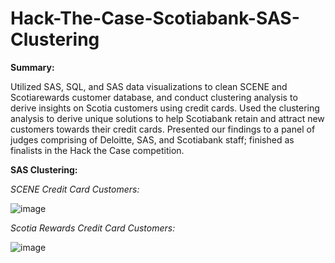 # Hack-The-Case-Scotiabank-SAS-Clustering

**Summary:**

Utilized SAS, SQL, and SAS data visualizations to clean SCENE and Scotiarewards customer database, and conduct clustering analysis to derive insights on Scotia customers using credit cards. Used the clustering analysis to derive unique solutions to help Scotiabank retain and attract new customers towards their credit cards. Presented our findings to a panel of judges comprising of Deloitte, SAS, and Scotiabank staff; finished as finalists in the Hack the Case competition.

**SAS Clustering:**

*SCENE Credit Card Customers:*

![image](https://user-images.githubusercontent.com/71670899/116817643-691c2280-ab35-11eb-861c-8ba7056cea51.png)

*Scotia Rewards Credit Card Customers:*

![image](https://user-images.githubusercontent.com/71670899/116817651-720cf400-ab35-11eb-9462-a083a0069c8d.png)
